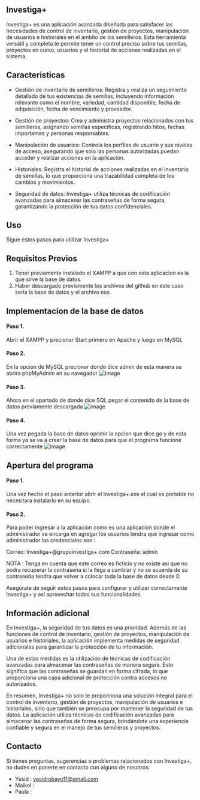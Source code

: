 ## Investiga+

Investiga+ es una aplicación avanzada diseñada para satisfacer las necesidades de control de inventario, gestión de proyectos, manipulación de usuarios e historiales en el ámbito de los semilleros. Esta herramienta versátil y completa te permite tener un control preciso sobre tus semillas, proyectos en curso, usuarios y el historial de acciones realizadas en el sistema.

## Características
- Gestión de inventario de semilleros: Registra y realiza un seguimiento detallado de tus existencias de semillas, incluyendo información relevante como el nombre, variedad, cantidad disponible, fecha de adquisición, fecha de vencimiento y proveedor.

- Gestión de proyectos: Crea y administra proyectos relacionados con tus semilleros, asignando semillas específicas, registrando hitos, fechas importantes y personas responsables.

- Manipulación de usuarios: Controla los perfiles de usuario y sus niveles de acceso, asegurando que solo las personas autorizadas puedan acceder y realizar acciones en la aplicación.

- Historiales: Registra el historial de acciones realizadas en el inventario de semillas, lo que proporciona una trazabilidad completa de los cambios y movimientos.

- Seguridad de datos: Investiga+ utiliza técnicas de codificación avanzadas para almacenar las contraseñas de forma segura, garantizando la protección de tus datos confidenciales.

## Uso

Sigue estos pasos para utilizar Investiga+

## Requisitos Previos

1. Tener previamente instalado el XAMPP a que con esta aplicacion es la que sirve la base de datos.
2. Haber descargado previamente los archivos del github en este caso seria la base de datos y el archivo exe.


## Implementacion de la base de datos

#### Paso 1.
 Abrir el XAMPP y precionar Start primero en Apache y luego en MySQL
#### Paso 2.
En la opcion de MySQL precionar donde dice admin de esta manera se abrira phpMyAdmin en su navegador
![image](https://github.com/Yesid-Robayo/Grupo_de_invesitigacion-I2E/assets/114313044/344c41cd-1a71-4cd5-a6dc-c4a46fd0f741)
#### Paso 3.
Ahora en el apartado de donde dice SQL pegar el contenido de la base de datos previamente descargada
![image](https://github.com/Yesid-Robayo/Grupo_de_invesitigacion-I2E/assets/114313044/fade2cb2-c6ee-4778-8a4f-e3d735acc57c)
#### Paso 4.
Una vez pegada la base de datos oprimir la opcion que dice go y de esta forma ya se va a crear la base de datos para que el programa funcione correctamente
![image](https://github.com/Yesid-Robayo/Grupo_de_invesitigacion-I2E/assets/114313044/ef09154a-bf1e-4b84-ba06-5e04cf860fd9)

## Apertura del programa

#### Paso 1.
Una vez hecho el paso anterior abrir el Investiga+.exe el cual es portable no necesitara instalarlo en su equipo.
#### Paso 2.
Para poder ingresar a la aplicacion como es una aplicacion donde el administrador se encarga en agregar los usuarios tendra que ingresar como administrador las credenciales son :

Correo: Investiga+@grupoinvestiga+.com
Contraseña: admin

NOTA : Tenga en cuenta que este correo es ficticio y no existe asi que no podra recuperar la contraseña si la llega a cambiar y no se acuerda de su contraseña tendra que volver a colocar toda la base de datos desde 0.

Asegúrate de seguir estos pasos para configurar y utilizar correctamente Investiga+ y así aprovechar todas sus funcionalidades.

## Información adicional

En Investiga+, la seguridad de tus datos es una prioridad. Además de las funciones de control de inventario, gestión de proyectos, manipulación de usuarios e historiales, la aplicación implementa medidas de seguridad adicionales para garantizar la protección de tu información.

Una de estas medidas es la utilización de técnicas de codificación avanzadas para almacenar las contraseñas de manera segura. Esto significa que las contraseñas se guardan en forma cifrada, lo que proporciona una capa adicional de protección contra accesos no autorizados.

En resumen, Investiga+ no solo te proporciona una solución integral para el control de inventario, gestión de proyectos, manipulación de usuarios e historiales, sino que también se preocupa por mantener la seguridad de tus datos. La aplicación utiliza técnicas de codificación avanzadas para almacenar las contraseñas de forma segura, brindándote una experiencia confiable y segura en el manejo de tus semilleros y proyectos.

## Contacto

Si tienes preguntas, sugerencias o problemas relacionados con Investiga+, no dudes en ponerte en contacto con alguno de nosotros:

- Yesid : yesidrobayo11@gmail.com
- Maikol :
- Paula :
